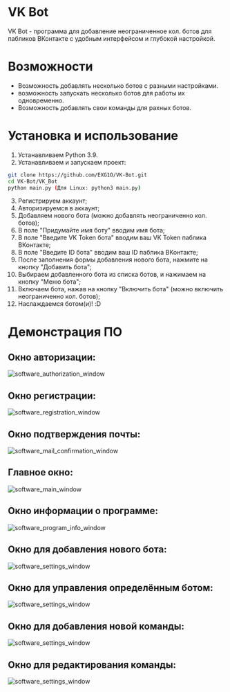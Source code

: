 # VK Bot
VK Bot - программа для добавление неограниченное кол. ботов для пабликов ВКонтакте с удобным интерфейсом и глубокой настройкой.

# Возможности
- Возможность добавлять несколько ботов с разными настройками.
- возможность запускать несколько ботов для работы их одновременно.
- Возможность добавлять свои команды для рахных ботов.

# Установка и использование
1. Устанавливаем Python 3.9.
2. Устанавливаем и запускаем проект:
```sh
git clone https://github.com/EXG1O/VK-Bot.git
cd VK-Bot/VK_Bot
python main.py (Для Linux: python3 main.py)
```
3. Регистрируем аккаунт;
4. Авторизируемся в аккаунт;
5. Добавляем нового бота (можно добавлять неограниченно кол. ботов);
6. В поле "Придумайте имя боту" вводим имя бота;
7. В поле "Введите VK Token бота" вводим ваш VK Token паблика ВКонтакте;
8. В поле "Введите ID бота" вводим ваш ID паблика ВКонтакте;
9. После заполнения формы добавления нового бота, нажмите на кнопку "Добавить бота";
10. Выбираем добавленного бота из списка ботов, и нажимаем на кнопку "Меню бота";
11. Включаем бота, нажав на кнопку "Включить бота" (можно включить неограниченно кол. ботов);
12. Наслаждаемся ботом(и)! :D

# Демонстрация ПО
## Окно авторизации:
![software_authorization_window](Icons/authorization_window.jpg)
## Окно регистрации:
![software_registration_window](Icons/registration_window.jpg)
## Окно подтверждения почты:
![software_mail_confirmation_window](Icons/mail_confirmation_window.jpg)
## Главное окно:
![software_main_window](Icons/main_window.jpg)
## Окно информации о программе:
![software_program_info_window](Icons/program_info_window.jpg)
## Окно для добавления нового бота:
![software_settings_window](Icons/add_new_user_bot_window.jpg)
## Окно для управления определённым ботом:
![software_settings_window](Icons/user_bot_menu_window.jpg)
## Окно для добавления новой команды:
![software_settings_window](Icons/add_new_user_command_window.jpg)
## Окно для редактирования команды:
![software_settings_window](Icons/edit_user_command_window.jpg)